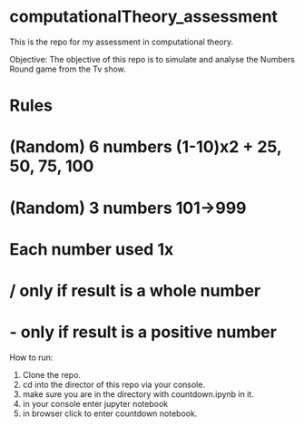 # computationalTheory_assessment
This is the repo for my assessment in computational theory.

Objective:
The objective of this repo is to simulate and analyse the Numbers Round game from the Tv show.
# Rules
# (Random) 6 numbers (1-10)x2 + 25, 50, 75, 100
# (Random) 3 numbers 101->999

# Each number used 1x
# / only if result is a whole number
# - only if result is a positive number

How to run:
1. Clone the repo.
2. cd into the director of this repo via your console.
3. make sure you are in the directory with countdown.ipynb in it.
4. in your console enter jupyter notebook
5. in browser click to enter countdown notebook.
